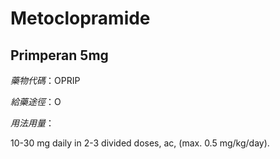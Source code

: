 # Metoclopramide

## Primperan 5mg

*藥物代碼*：OPRIP

*給藥途徑*：O

*用法用量*：

10-30 mg daily in 2-3 divided doses, ac, (max. 0.5 mg/kg/day).

